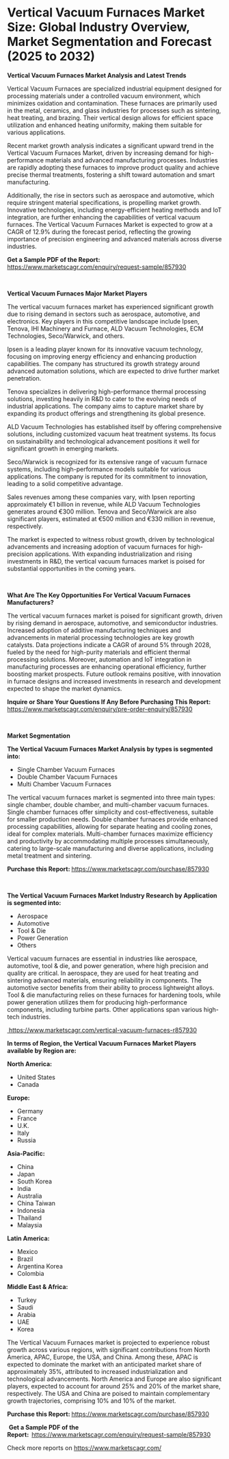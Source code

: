 <p><h1>Vertical Vacuum Furnaces Market Size: Global Industry Overview, Market Segmentation and Forecast (2025 to 2032)</h1></p><p><strong>Vertical Vacuum Furnaces Market Analysis and Latest Trends</strong></p>
<p><p>Vertical Vacuum Furnaces are specialized industrial equipment designed for processing materials under a controlled vacuum environment, which minimizes oxidation and contamination. These furnaces are primarily used in the metal, ceramics, and glass industries for processes such as sintering, heat treating, and brazing. Their vertical design allows for efficient space utilization and enhanced heating uniformity, making them suitable for various applications.</p><p>Recent market growth analysis indicates a significant upward trend in the Vertical Vacuum Furnaces Market, driven by increasing demand for high-performance materials and advanced manufacturing processes. Industries are rapidly adopting these furnaces to improve product quality and achieve precise thermal treatments, fostering a shift toward automation and smart manufacturing. </p><p>Additionally, the rise in sectors such as aerospace and automotive, which require stringent material specifications, is propelling market growth. Innovative technologies, including energy-efficient heating methods and IoT integration, are further enhancing the capabilities of vertical vacuum furnaces. The Vertical Vacuum Furnaces Market is expected to grow at a CAGR of 12.9% during the forecast period, reflecting the growing importance of precision engineering and advanced materials across diverse industries.</p></p>
<p><strong>Get a Sample PDF of the Report:&nbsp;</strong> <a href="https://www.marketscagr.com/enquiry/request-sample/857930?utm_campaign=2113&utm_medium=2&utm_source=Github&utm_content=ia&utm_term=17022025&utm_id=vertical-vacuum-furnaces">https://www.marketscagr.com/enquiry/request-sample/857930</a></p>
<p>&nbsp;</p>
<p><strong>Vertical Vacuum Furnaces Major Market Players</strong></p>
<p><p>The vertical vacuum furnaces market has experienced significant growth due to rising demand in sectors such as aerospace, automotive, and electronics. Key players in this competitive landscape include Ipsen, Tenova, IHI Machinery and Furnace, ALD Vacuum Technologies, ECM Technologies, Seco/Warwick, and others.</p><p>Ipsen is a leading player known for its innovative vacuum technology, focusing on improving energy efficiency and enhancing production capabilities. The company has structured its growth strategy around advanced automation solutions, which are expected to drive further market penetration.</p><p>Tenova specializes in delivering high-performance thermal processing solutions, investing heavily in R&D to cater to the evolving needs of industrial applications. The company aims to capture market share by expanding its product offerings and strengthening its global presence.</p><p>ALD Vacuum Technologies has established itself by offering comprehensive solutions, including customized vacuum heat treatment systems. Its focus on sustainability and technological advancement positions it well for significant growth in emerging markets.</p><p>Seco/Warwick is recognized for its extensive range of vacuum furnace systems, including high-performance models suitable for various applications. The company is reputed for its commitment to innovation, leading to a solid competitive advantage.</p><p>Sales revenues among these companies vary, with Ipsen reporting approximately €1 billion in revenue, while ALD Vacuum Technologies generates around €300 million. Tenova and Seco/Warwick are also significant players, estimated at €500 million and €330 million in revenue, respectively.</p><p>The market is expected to witness robust growth, driven by technological advancements and increasing adoption of vacuum furnaces for high-precision applications. With expanding industrialization and rising investments in R&D, the vertical vacuum furnaces market is poised for substantial opportunities in the coming years.</p></p>
<p>&nbsp;</p>
<p><strong>What Are The Key Opportunities For Vertical Vacuum Furnaces Manufacturers?</strong></p>
<p><p>The vertical vacuum furnaces market is poised for significant growth, driven by rising demand in aerospace, automotive, and semiconductor industries. Increased adoption of additive manufacturing techniques and advancements in material processing technologies are key growth catalysts. Data projections indicate a CAGR of around 5% through 2028, fueled by the need for high-purity materials and efficient thermal processing solutions. Moreover, automation and IoT integration in manufacturing processes are enhancing operational efficiency, further boosting market prospects. Future outlook remains positive, with innovation in furnace designs and increased investments in research and development expected to shape the market dynamics.</p></p>
<p><strong>Inquire or Share Your Questions If Any Before Purchasing This Report:</strong> <a href="https://www.marketscagr.com/enquiry/pre-order-enquiry/857930?utm_campaign=2113&utm_medium=2&utm_source=Github&utm_content=ia&utm_term=17022025&utm_id=vertical-vacuum-furnaces">https://www.marketscagr.com/enquiry/pre-order-enquiry/857930</a></p>
<p>&nbsp;</p>
<p><strong>Market Segmentation</strong></p>
<p><strong>The Vertical Vacuum Furnaces Market Analysis by types is segmented into:</strong></p>
<p><ul><li>Single Chamber Vacuum Furnaces</li><li>Double Chamber Vacuum Furnaces</li><li>Multi Chamber Vacuum Furnaces</li></ul></p>
<p><p>The vertical vacuum furnaces market is segmented into three main types: single chamber, double chamber, and multi-chamber vacuum furnaces. Single chamber furnaces offer simplicity and cost-effectiveness, suitable for smaller production needs. Double chamber furnaces provide enhanced processing capabilities, allowing for separate heating and cooling zones, ideal for complex materials. Multi-chamber furnaces maximize efficiency and productivity by accommodating multiple processes simultaneously, catering to large-scale manufacturing and diverse applications, including metal treatment and sintering.</p></p>
<p><strong>Purchase this Report:&nbsp;</strong><a href="https://www.marketscagr.com/purchase/857930?utm_campaign=2113&utm_medium=2&utm_source=Github&utm_content=ia&utm_term=17022025&utm_id=vertical-vacuum-furnaces">https://www.marketscagr.com/purchase/857930</a></p>
<p>&nbsp;</p>
<p><strong>The Vertical Vacuum Furnaces Market Industry Research by Application is segmented into:</strong></p>
<p><ul><li>Aerospace</li><li>Automotive</li><li>Tool & Die</li><li>Power Generation</li><li>Others</li></ul></p>
<p><p>Vertical vacuum furnaces are essential in industries like aerospace, automotive, tool & die, and power generation, where high precision and quality are critical. In aerospace, they are used for heat treating and sintering advanced materials, ensuring reliability in components. The automotive sector benefits from their ability to process lightweight alloys. Tool & die manufacturing relies on these furnaces for hardening tools, while power generation utilizes them for producing high-performance components, including turbine parts. Other applications span various high-tech industries.</p></p>
<p><a href="https://www.marketscagr.com/vertical-vacuum-furnaces-r857930?utm_campaign=2113&utm_medium=2&utm_source=Github&utm_content=ia&utm_term=17022025&utm_id=vertical-vacuum-furnaces">&nbsp;https://www.marketscagr.com/vertical-vacuum-furnaces-r857930</a></p>
<p><strong>In terms of Region, the Vertical Vacuum Furnaces Market Players available by Region are:</strong></p>
<p>
    <p> <strong> North America: </strong>
        <ul>
            <li>United States</li>
            <li>Canada</li>
        </ul>
        </p> 
    <p> <strong> Europe: </strong>
        <ul>
            <li>Germany</li>
            <li>France</li>
            <li>U.K.</li>
            <li>Italy</li>
            <li>Russia</li>
        </ul>
        </p> 
    <p> <strong> Asia-Pacific: </strong>
        <ul>
            <li>China</li>
            <li>Japan</li>
            <li>South Korea</li>
            <li>India</li>
            <li>Australia</li>
            <li>China Taiwan</li>
            <li>Indonesia</li>
            <li>Thailand</li>
            <li>Malaysia</li>
        </ul>
        </p> 
    <p> <strong> Latin America: </strong>
        <ul>
            <li>Mexico</li>
            <li>Brazil</li>
            <li>Argentina Korea</li>
            <li>Colombia</li>
        </ul>
        </p> 
    <p> <strong> Middle East & Africa: </strong>
        <ul>
            <li>Turkey</li>
            <li>Saudi</li>
            <li>Arabia</li>
            <li>UAE</li>
            <li>Korea</li>
        </ul>
    </p>
    </p>
<p><p>The Vertical Vacuum Furnaces market is projected to experience robust growth across various regions, with significant contributions from North America, APAC, Europe, the USA, and China. Among these, APAC is expected to dominate the market with an anticipated market share of approximately 35%, attributed to increased industrialization and technological advancements. North America and Europe are also significant players, expected to account for around 25% and 20% of the market share, respectively. The USA and China are poised to maintain complementary growth trajectories, comprising 10% and 10% of the market.</p></p>
<p><strong>Purchase this Report: </strong><a href="https://www.marketscagr.com/purchase/857930?utm_campaign=2113&utm_medium=2&utm_source=Github&utm_content=ia&utm_term=17022025&utm_id=vertical-vacuum-furnaces">https://www.marketscagr.com/purchase/857930</a></p>
<p>&nbsp;<strong>Get a Sample PDF of the Report:&nbsp;&nbsp;</strong><a href="https://www.marketscagr.com/enquiry/request-sample/857930?utm_campaign=2113&utm_medium=2&utm_source=Github&utm_content=ia&utm_term=17022025&utm_id=vertical-vacuum-furnaces">https://www.marketscagr.com/enquiry/request-sample/857930</a></p>
<p><strong></strong></p>
<p>Check more reports on <a href="https://www.marketscagr.com/?utm_campaign=2113&utm_medium=2&utm_source=Github&utm_content=ia&utm_term=17022025&utm_id=vertical-vacuum-furnaces">https://www.marketscagr.com/</a></p>